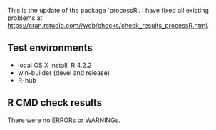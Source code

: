This is the update of the package 'processR'. I have fixed all existing problems at 
https://cran.rstudio.com//web/checks/check_results_processR.html.

## Test environments
* local OS X install, R 4.2.2
* win-builder (devel and release)
* R-hub

## R CMD check results
There were no ERRORs or WARNINGs.


